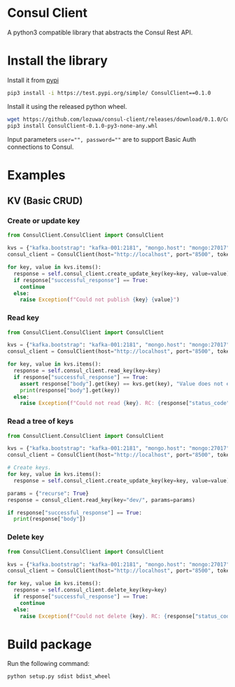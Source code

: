 # Consul Client
A python3 compatible library that abstracts the Consul Rest API. 

# Install the library
Install it from <a href="https://test.pypi.org/project/ConsulClient/0.1.0/">pypi</a>

```bash
pip3 install -i https://test.pypi.org/simple/ ConsulClient==0.1.0
```

Install it using the released python wheel.

```bash
wget https://github.com/lozuwa/consul-client/releases/download/0.1.0/ConsulClient-0.1.0-py3-none-any.whl
pip3 install ConsulClient-0.1.0-py3-none-any.whl
```

Input parameters
`user="", password=""` are to support Basic Auth connections to Consul.
# Examples

## KV (Basic CRUD)

### Create or update key

```python
from ConsulClient.ConsulClient import ConsulClient

kvs = {"kafka.bootstrap": "kafka-001:2181", "mongo.host": "mongo:27017"}
consul_client = ConsulClient(host="http://localhost", port="8500", token="", prefix="", user="", password="")

for key, value in kvs.items():
  response = self.consul_client.create_update_key(key=key, value=value)
  if response["successful_response"] == True:
    continue
  else:
    raise Exception(f"Could not publish {key} {value}")
```

### Read key

```python
from ConsulClient.ConsulClient import ConsulClient

kvs = {"kafka.bootstrap": "kafka-001:2181", "mongo.host": "mongo:27017"}
consul_client = ConsulClient(host="http://localhost", port="8500", token="", prefix="", user="", password="")

for key, value in kvs.items():
  response = self.consul_client.read_key(key=key)
  if response["successful_response"] == True:
    assert response["body"].get(key) == kvs.get(key), "Value does not exist."
    print(response["body"].get(key))
  else:
    raise Exception(f"Could not read {key}. RC: {response["status_code"]. Error: {response["body"]}}")
```

### Read a tree of keys 

```python
from ConsulClient.ConsulClient import ConsulClient

kvs = {"kafka.bootstrap": "kafka-001:2181", "mongo.host": "mongo:27017"}
consul_client = ConsulClient(host="http://localhost", port="8500", token="", prefix="dev/", user="", password="")

# Create keys.
for key, value in kvs.items():
  response = self.consul_client.create_update_key(key=key, value=value)

params = {"recurse": True}
response = consul_client.read_key(key="dev/", params=params)

if response["successful_response"] == True:
  print(response["body"])
```

### Delete key

```python
from ConsulClient.ConsulClient import ConsulClient

kvs = {"kafka.bootstrap": "kafka-001:2181", "mongo.host": "mongo:27017"}
consul_client = ConsulClient(host="http://localhost", port="8500", token="", prefix="", user="", password="")

for key, value in kvs.items():
  response = self.consul_client.delete_key(key=key)
  if response["successful_response"] == True:
    continue
  else:
    raise Exception(f"Could not delete {key}. RC: {response["status_code"]. Error: {response["body"]}}")
```

# Build package
Run the following command:

```
python setup.py sdist bdist_wheel
```

